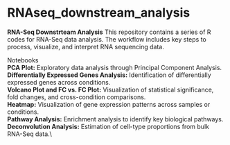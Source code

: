 # RNAseq_downstream_analysis

**RNA-Seq Downstrteam Analysis**
This repository contains a series of R codes for RNA-Seq data analysis. The workflow includes key steps to process, visualize, and interpret RNA sequencing data.

Notebooks\
**PCA Plot:** Exploratory data analysis through Principal Component Analysis.\
**Differentially Expressed Genes Analysis:** Identification of differentially expressed genes across conditions.\
**Volcano Plot and FC vs. FC Plot:** Visualization of statistical significance, fold changes, and cross-condition comparisons.\
**Heatmap:** Visualization of gene expression patterns across samples or conditions.\
**Pathway Analysis:** Enrichment analysis to identify key biological pathways.\
**Deconvolution Analysis:** Estimation of cell-type proportions from bulk RNA-Seq data.\
